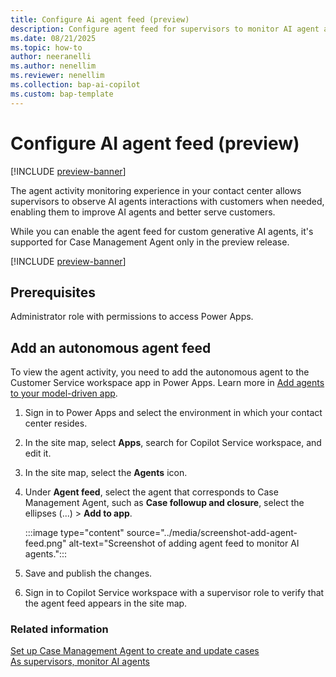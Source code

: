 ```yaml
---
title: Configure Ai agent feed (preview)
description: Configure agent feed for supervisors to monitor AI agent activities in your Dynamics 365 Customer Service and Dynamics 365 Contact Center.
ms.date: 08/21/2025
ms.topic: how-to
author: neeranelli
ms.author: nenellim
ms.reviewer: nenellim
ms.collection: bap-ai-copilot
ms.custom: bap-template
---
```


# Configure AI agent feed (preview)

[!INCLUDE [preview-banner](~/../shared-content/shared/preview-includes/preview-banner.md)]

The agent activity monitoring experience in your contact center allows supervisors to observe AI agents interactions with customers when needed, enabling them to improve AI agents and better serve customers.

While you can enable the agent feed for custom generative AI agents, it's supported for Case Management Agent only in the preview release.

[!INCLUDE [preview-banner](../../../shared-content/shared/preview-includes/production-ready-preview-dynamics365.md)]

## Prerequisites

Administrator role with permissions to access Power Apps.

## Add an autonomous agent feed

To view the agent activity, you need to add the autonomous agent to the Customer Service workspace app in Power Apps. Learn more in [Add agents to your model-driven app](/power-apps/maker/model-driven-apps/add-agents-to-app).

1. Sign in to Power Apps and select the  environment in which your contact center resides.

1. In the site map, select **Apps**, search for Copilot Service workspace, and edit it.
1. In the site map, select the **Agents** icon.
1. Under **Agent feed**, select the agent that corresponds to Case Management Agent, such as **Case followup and closure**, select the ellipses (...) > **Add to app**.

   :::image type="content" source="../media/screenshot-add-agent-feed.png" alt-text="Screenshot of adding agent feed to monitor AI agents."::: 

1. Save and publish the changes.
1. Sign in to Copilot Service workspace with a supervisor role to verify that the agent feed appears in the site map.

### Related information

[Set up Case Management Agent to create and update cases](set-up-autonomous-case-agents.md)  
[As supervisors, monitor AI agents](../use/monitor-ai-agents.md)  
